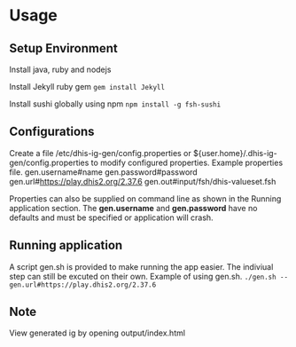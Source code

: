 # Usage

## Setup Environment 

Install java, ruby and nodejs

Install Jekyll ruby gem
`gem install Jekyll`

Install sushi globally using npm
`npm install -g fsh-sushi`

## Configurations
Create a file /etc/dhis-ig-gen/config.properties or ${user.home}/.dhis-ig-gen/config.properties to modify configured properties.
Example properties file.
  gen.username#name
  gen.password#password
  gen.url#https://play.dhis2.org/2.37.6
  gen.out#input/fsh/dhis-valueset.fsh

Properties can also be supplied on command line as shown in the Running application section.
The **gen.username** and **gen.password** have no defaults and must be specified or application will crash.

## Running application
A script gen.sh is provided to make running the app easier.
The indiviual step can still be excuted on their own.
Example of using gen.sh.
`./gen.sh --gen.url#https://play.dhis2.org/2.37.6`

## Note
View generated ig by opening output/index.html
